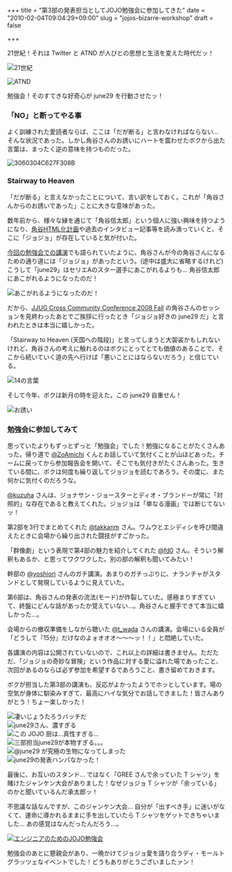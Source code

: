 +++
title = "第3部の発表担当としてJOJO勉強会に参加してきた"
date = "2010-02-04T09:04:29+09:00"
slug = "jojos-bizarre-workshop"
draft = false

+++

<p>21世紀！それは Twitter と ATND が人びとの思想と生活を変えた時代だッ！</p>
<p><img src="http://img.skitch.com/20100205-miqc4de7xpaeibgjq495y5kna3.png" alt="21世紀"/></p>
<p><img src="http://img.skitch.com/20100203-cia8tmg5wmrngtu5wn72suaf7a.png" alt="ATND"/></p>
<p>勉強会！そのすてきな好奇心が june29 を行動させたッ！</p>
<h3>「NO」と断ってやる事</h3>
<p>よく訓練された愛読者ならば、ここは「だが断る」と言わなければならない… そんな状況であった。しかし角谷さんのお誘いにハートを震わせたボクから出た言葉は、まったく逆の意味を持つものだった。</p>
<p><img src="http://img.skitch.com/20100203-tgknfr2iq5j179pmu9tp63g7qs.png" alt="3060304C627F308B"/></p>
<h3>Stairway to Heaven</h3>
<p>「だが断る」と言えなかったことについて、言い訳をしておく。これが「角谷さんからのお誘いであった」ことに大きな意味があった。</p>
<p>数年前から、様々な縁を通じて「角谷信太郎」という個人に強い興味を持つようになり、<a href="http://kakutani.com/" title="角谷HTML化計画">角谷HTML化計画</a>や過去のインタビュー記事等を読み漁っていくと、そこに「ジョジョ」が存在していると気が付いた。</p>
<p><a href="http://kakutani.com/20100122.html#p01" title="「第一回 チキチキ エンジニアの為のJOJO勉強会」で講演しました - 角谷HTML化計画(2010-01-22)">今回の勉強会での講演</a>でも語られていたように、角谷さんが今の角谷さんになるための通り道には「ジョジョ」があったという。(途中は盛大に省略するけれど) こうして「june29」はセリエAのスター選手にあこがれるよりも… 角谷信太郎にあこがれるようになったのだ！</p>
<p><img src="http://img.skitch.com/20100206-nntjppgh13bn8jdh1uwrr3nr2p.png" alt="あこがれるようになったのだ！"/></p>
<p>だから、<a href="http://www.java-users.jp/contents/events/ccc2008fall/" title="JJUG Cross Community Conference 2008 Fall">JJUG Cross Community Conference 2008 Fall</a> の角谷さんのセッションを見終わったあとでご挨拶に行ったとき「ジョジョ好きの june29 だ」と言われたときは本当に嬉しかった。</p>
<p>「Stairway to Heaven (天国への階段)」と言ってしまうと大袈裟かもしれないけれど、角谷さんの考えに触れるのはボクにとってとても価値のあることで、そこから続いていく道の先へ行けば「悪いことにはならないだろう」と信じている。</p>
<p><img src="http://img.skitch.com/20100206-ph4y4k1a52a7es9hey7qqwmbcq.png" alt="14の言葉"/></p>
<p>そして今年、ボクは新月の時を迎えた。この june29 自重せん！</p>
<p><img src="http://img.skitch.com/20100203-x26ncq7t1uqwrx63htq86b867w.png" alt="お誘い"/></p>
<h3>勉強会に参加してみて</h3>
<p>思っていたよりもずっとずっと「勉強会」でした！勉強になることがたくさんあった。帰り道で <a href="http://twitter.com/ZoAmichi" title="ゾアミチ (ZoAmichi) on Twitter">@ZoAmichi</a> くんとお話していて気付くことが山ほどあった。チームに戻ってから参加報告会を開いて、そこでも気付きがたくさんあった。生きている間に、ボクは何度も繰り返してジョジョを読むであろう。その度に、また何かに気付くのだろうな。</p>
<p><a href="http://twitter.com/kuzuha" title="Kuzuha SHINODA (kuzuha) on Twitter">@kuzuha</a> さんは、ジョナサン・ジョースターとディオ・ブランドーが常に「対照的」な存在であると教えてくれた。ジョジョは「単なる漫画」では断じてないッ！</p>
<p>第2部を3行でまとめてくれた <a href="http://twitter.com/takkanm" title="takkanm (takkanm) on Twitter">@takkanm</a> さん。ワムウとエシディシを呼び間違えたときに会場から繰り出された闘技がすごかった。</p>
<p>「群像劇」という表現で第4部の魅力を紹介してくれた <a href="http://twitter.com/fd0" title="いけむらさん (fd0) on Twitter">@fd0</a> さん。そういう解釈もあるか、と思ってワクワクした。別の部の解釈も聞いてみたい！</p>
<p>幹部の <a href="http://twitter.com/yoshiori" title="Yoshiori (yoshiori) on Twitter">@yoshiori</a> さんのガチ講演。あまりのガチっぷりに、ナランチャがスタンドとして発現しているように見えていた。</p>
<p>第6部は、角谷さんの発表の流法(モード)が炸裂していた。感極まりすぎていて、終盤にどんな話があったか覚えていない…。角谷さんと握手できて本当に嬉しかった…。</p>
<p>会場からの撤収準備をしながら聴いた <a href="http://twitter.com/t_wada" title="Takuto Wada (t_wada) on Twitter">@t_wada</a> さんの講演。会場にいる全員が「どうして『15分』だけなのよォオオオ〜〜〜ッ！！」と悶絶していた。</p>
<p>各講演の内容は公開されていないので、これ以上の詳細は書きません。ただただ、「ジョジョの奇妙な冒険」という作品に対する愛に溢れた場であったこと、次回があるのならば必ず参加を希望するであろうこと、書き留めておきます。</p>
<p>ボクが担当した第3部の講演も、反応がよかったようでホッとしています。場の空気が身体に馴染みすぎて、最高にハイな気分でお話しできました！皆さんありがとう！ちょー楽しかった！</p>
<p><img src="http://img.skitch.com/20100206-nyty675d9gx9ttmnyydrw4jf4e.png" alt="凄いじょうたろうバッチだ"/><br />
<img src="http://img.skitch.com/20100206-fyychmb7qh44w47b36ux9mkqhy.png" alt="june29さん、濃すぎる"/><br />
<img src="http://img.skitch.com/20100206-cgwcw2x27fqk8cptw4fcsb4c7p.png" alt="この JOJO 厨は…真性すぎる…"/><br />
<img src="http://img.skitch.com/20100206-qr42tx35awcwmiqm3u3i7caeax.png" alt="三部担当june29が本物すぎる。。。"/><br />
<img src="http://img.skitch.com/20100206-x7mkban2wxbfdsr92ep1534f6d.png" alt="@june29 が究極の生物になってしまった"/><br />
<img src="http://img.skitch.com/20100206-rjjrb1y6b3qb79d5ncteywtga7.png" alt="june29の発表ハンパなかった！"/></p>
<p>最後に、お互いのスタンド… ではなく「GREE さんで余っていた T シャツ」を賭けたジャンケン大会がありました！なぜジョジョ T シャツが「余っている」のかと聞いているんだ承太郎ッ！</p>
<p>不思議な話なんですが、このジャンケン大会… 自分が「出すべき手」に迷いがなくて、運命に導かれるままに手を出していたら T シャツをゲットできちゃいました… あの感覚はなんだったんだろう…。</p>
<p><a href="http://www.flickr.com/photos/june29/4299806675/" title="エンジニアのためのJOJO勉強会 by june29, on Flickr"><img src="http://farm3.static.flickr.com/2714/4299806675_2dea33021f_m.jpg" alt="エンジニアのためのJOJO勉強会" /></a></p>
<p>勉強会のあとに懇親会があり、一晩かけてジョジョ愛を語り合うディ・モールトグラッツェなイベントでした！どうもありがとうございましたァン！</p>
